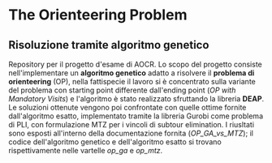 # The Orienteering Problem
## Risoluzione tramite algoritmo genetico
Repository per il progetto d'esame di AOCR.
Lo scopo del progetto consiste nell'implementare un **algoritmo genetico** adatto a risolvere il **problema di orienteering** (OP), nella fattispecie il lavoro si è concentrato sulla variante del problema con starting point differente dall'ending point (_OP with Mandatory Visits_) e l'algoritmo è stato realizzato sfruttando la libreria **DEAP**. Le soluzioni ottenute vengono poi confrontate con quelle ottime fornite dall'algoritmo esatto, implementato tramite la libreria Gurobi come problema di PLI, con formulazione MTZ per i vincoli di subtour elimination. I riusltati sono esposti all'interno della documentazione fornita (_OP_GA_vs_MTZ_); il codice dell'algoritmo genetico e dell'algoritmo esatto si trovano rispettivamente nelle vartelle _op_ga_ e _op_mtz_.
